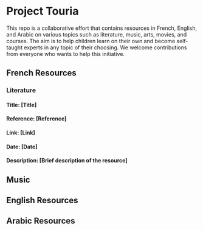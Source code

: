 # Project Touria 

This repo is a collaborative effort that contains resources in French, English, and Arabic on various topics such as literature, music, arts, movies, and courses. The aim is to help children learn on their own and become self-taught experts in any topic of their choosing. We welcome contributions from everyone who wants to help this initiative.

## French Resources
### Literature
#### Title: [Title]
#### Reference: [Reference]
#### Link: [Link]
#### Date: [Date]
#### Description: [Brief description of the resource]

## Music

## English Resources

## Arabic Resources
